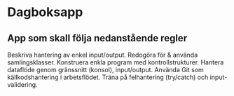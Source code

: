 # Dagboksapp
App som skall följa nedanstående regler
-----------------------------

Beskriva hantering av enkel input/output.
Redogöra för & använda samlingsklasser.
Konstruera enkla program med kontrollstrukturer.
Hantera dataflöde genom gränssnitt (konsol), input/output.
Använda Git som källkodshantering i arbetsflödet.
Träna på felhantering (try/catch) och input-validering.
